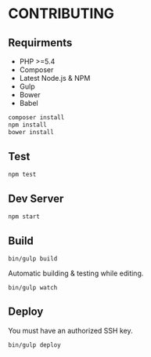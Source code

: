 CONTRIBUTING
==
Requirments
--
- PHP >=5.4
- Composer
- Latest Node.js & NPM
- Gulp
- Bower
- Babel

```sh
composer install
npm install
bower install
```

Test
--
`npm test`

Dev Server
--
`npm start`

Build
--
`bin/gulp build`

Automatic building & testing while editing.

`bin/gulp watch`

Deploy
--
You must have an authorized SSH key.

`bin/gulp deploy`
